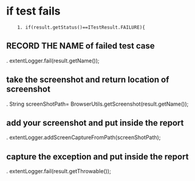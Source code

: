 # if test fails
        1. if(result.getStatus()==ITestResult.FAILURE){

## RECORD THE NAME of failed test case
.  extentLogger.fail(result.getName());

## take the screenshot and return location of screenshot

.  String screenShotPath= BrowserUtils.getScreenshot(result.getName());

## add your screenshot and put inside the report

. extentLogger.addScreenCaptureFromPath(screenShotPath);

## capture the exception and put inside the report

. extentLogger.fail(result.getThrowable());